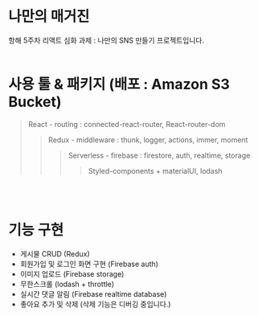 # 나만의 매거진
항해 5주차 리액트 심화 과제 : 나만의 SNS 만들기 프로젝트입니다.
<br>
<br>

# 사용 툴 & 패키지 (배포 : Amazon S3 Bucket)
> React - routing : connected-react-router, React-router-dom<br>
>> Redux - middleware : thunk, logger, actions, immer, moment <br>
> >> Serverless - firebase : firestore, auth, realtime, storage <br>
> > >> Styled-components + materialUI, lodash
<br>
<br>

# 기능 구현
- 게시물 CRUD (Redux)
- 회원가입 및 로그인 화면 구현 (Firebase auth)
- 이미지 업로드 (Firebase storage)
- 무한스크롤 (lodash + throttle)
- 실시간 댓글 알림 (Firebase realtime database)
- 좋아요 추가 및 삭제 (삭제 기능은 디버깅 중입니다.)


